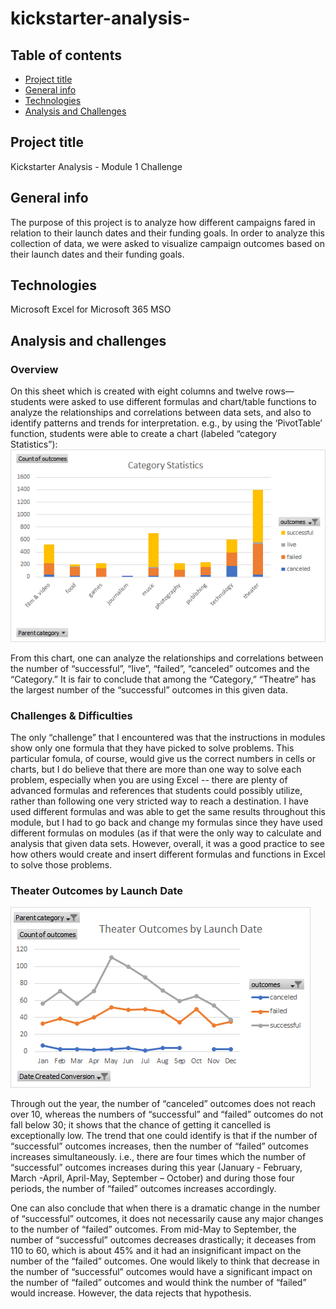 # kickstarter-analysis-

## Table of contents
* [Project title](#project-title)
* [General info](#general-info)
* [Technologies](#technologies)
* [Analysis and Challenges](#analysis-and-challenges)



## Project title
Kickstarter Analysis - Module 1 Challenge

## General info
The purpose of this project is to analyze how different campaigns fared in relation to their launch dates and their funding goals. In order to analyze this collection of data, we were asked to visualize campaign outcomes based on their launch dates and their funding goals. 

## Technologies
Microsoft Excel for Microsoft 365 MSO

## Analysis and challenges
### Overview ###
 On this sheet which is created with eight columns and twelve rows—students were asked to use different formulas and chart/table functions to analyze the relationships and correlations between data sets, and also to identify patterns and trends for interpretation. e.g., by using the ‘PivotTable’ function, students were able to create a chart (labeled “category Statistics”):
 ![](images/Category_Statistics.png)

From this chart, one can analyze the relationships and correlations between the number of “successful”, “live”, “failed”, “canceled” outcomes and the “Category.” It is fair to conclude that among the “Category,” “Theatre” has the largest number of the “successful” outcomes in this given data. 

### Challenges & Difficulties ###
 The only “challenge” that I encountered was that the instructions in modules show only one formula that they have picked to solve problems. This particular fomula, of course, would give us the correct numbers in cells or charts, but I do believe that there are more than one way to solve each problem, especially when you are using Excel -- there are plenty of advanced formulas and references that students could possibly utilize, rather than following one very stricted way to reach a destination.  I have used different formulas and was able to get the same results throughout this module, but I had to go back and change my formulas since they have used different formulas on modules (as if that were the only way to calculate and analysis that given data sets. However, overall, it was a good practice to see how others would create and insert different formulas and functions in Excel to solve those problems. 

### Theater Outcomes by Launch Date ###
 ![](resources/Theater_Outcomes_vs_Launch.png)
 
 Through out the year, the number of “canceled” outcomes does not reach over 10, whereas the numbers of “successful” and “failed” outcomes do not fall below 30; it shows that the chance of getting it cancelled is exceptionally low. The trend that one could identify is that if the number of “successful” outcomes increases, then the number of “failed” outcomes increases simultaneously. i.e., there are four times which the number of “successful” outcomes increases during this year (January - February, March -April, April-May, September – October) and during those four periods, the number of “failed” outcomes increases accordingly. 
 
 One can also conclude that when there is a dramatic change in the number of “successful” outcomes, it does not necessarily cause any major changes to the number of “failed” outcomes. From mid-May to September, the number of “successful” outcomes decreases drastically; it deceases from 110 to 60, which is about 45% and it had an insignificant impact on the number of the “failed” outcomes. One would likely to think that decrease in the number of “successful” outcomes would have a significant impact on the number of “failed” outcomes and would think the number of “failed” would increase. However, the data rejects that hypothesis.  




